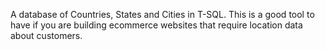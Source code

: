 A database of Countries, States and Cities in T-SQL. This is a good tool to have if you are building ecommerce websites that require location data about customers.
